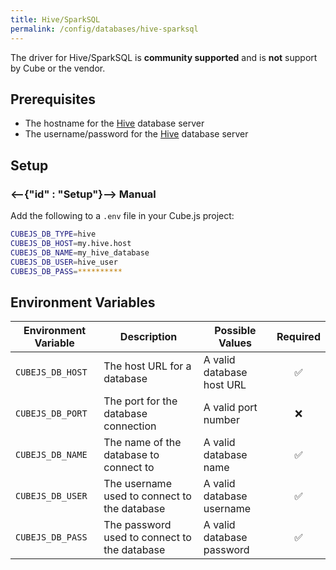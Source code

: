 ```yaml
---
title: Hive/SparkSQL
permalink: /config/databases/hive-sparksql
---
```


<WarningBox>
  The driver for Hive/SparkSQL is <b>community supported</b> and is <b>not</b> support by Cube or the vendor. 
</WarningBox>

## Prerequisites

- The hostname for the [Hive][hive] database server
- The username/password for the [Hive][hive] database server

## Setup

### <--{"id" : "Setup"}--> Manual

Add the following to a `.env` file in your Cube.js project:

```bash
CUBEJS_DB_TYPE=hive
CUBEJS_DB_HOST=my.hive.host
CUBEJS_DB_NAME=my_hive_database
CUBEJS_DB_USER=hive_user
CUBEJS_DB_PASS=**********
```

## Environment Variables

| Environment Variable | Description                                  | Possible Values           | Required |
| -------------------- | -------------------------------------------- | ------------------------- | :------: |
| `CUBEJS_DB_HOST`     | The host URL for a database                  | A valid database host URL |    ✅    |
| `CUBEJS_DB_PORT`     | The port for the database connection         | A valid port number       |    ❌    |
| `CUBEJS_DB_NAME`     | The name of the database to connect to       | A valid database name     |    ✅    |
| `CUBEJS_DB_USER`     | The username used to connect to the database | A valid database username |    ✅    |
| `CUBEJS_DB_PASS`     | The password used to connect to the database | A valid database password |    ✅    |

[hive]: https://hive.apache.org/
